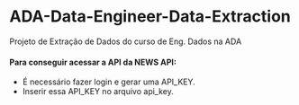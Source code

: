 # ADA-Data-Engineer-Data-Extraction
Projeto de Extração de Dados do curso de Eng. Dados na ADA


#### Para conseguir acessar a API da NEWS API:
* É necessário fazer login e gerar uma API_KEY.
* Inserir essa API_KEY no arquivo api_key.